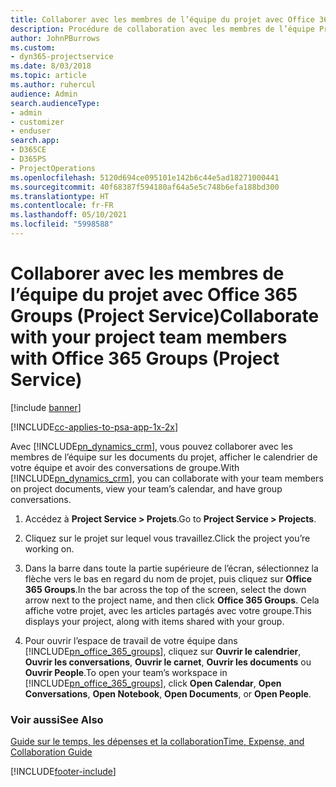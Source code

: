 ```yaml
---
title: Collaborer avec les membres de l’équipe du projet avec Office 365 Groups
description: Procédure de collaboration avec les membres de l’équipe Project Service via Office 365 Groups
author: JohnPBurrows
ms.custom:
- dyn365-projectservice
ms.date: 8/03/2018
ms.topic: article
ms.author: ruhercul
audience: Admin
search.audienceType:
- admin
- customizer
- enduser
search.app:
- D365CE
- D365PS
- ProjectOperations
ms.openlocfilehash: 5120d694ce095101e142b6c44e5ad18271000441
ms.sourcegitcommit: 40f68387f594180af64a5e5c748b6efa188bd300
ms.translationtype: HT
ms.contentlocale: fr-FR
ms.lasthandoff: 05/10/2021
ms.locfileid: "5998588"
---
```

# <a name="collaborate-with-your-project-team-members-with-office-365-groups-project-service"></a><span data-ttu-id="4be06-103">Collaborer avec les membres de l’équipe du projet avec Office 365 Groups (Project Service)</span><span class="sxs-lookup"><span data-stu-id="4be06-103">Collaborate with your project team members with Office 365 Groups (Project Service)</span></span>

[!include [banner](../includes/psa-now-project-operations.md)]

[!INCLUDE[cc-applies-to-psa-app-1x-2x](../includes/cc-applies-to-psa-app-1x-2x.md)]

<span data-ttu-id="4be06-104">Avec [!INCLUDE[pn_dynamics_crm](../includes/pn-dynamics-crm.md)], vous pouvez collaborer avec les membres de l’équipe sur les documents du projet, afficher le calendrier de votre équipe et avoir des conversations de groupe.</span><span class="sxs-lookup"><span data-stu-id="4be06-104">With [!INCLUDE[pn_dynamics_crm](../includes/pn-dynamics-crm.md)], you can collaborate with your team members on project documents, view your team’s calendar, and have group conversations.</span></span>  
  
1. <span data-ttu-id="4be06-105">Accédez à **Project Service > Projets**.</span><span class="sxs-lookup"><span data-stu-id="4be06-105">Go to **Project Service > Projects**.</span></span>  
  
2. <span data-ttu-id="4be06-106">Cliquez sur le projet sur lequel vous travaillez.</span><span class="sxs-lookup"><span data-stu-id="4be06-106">Click the project you’re working on.</span></span>  
  
3. <span data-ttu-id="4be06-107">Dans la barre dans toute la partie supérieure de l’écran, sélectionnez la flèche vers le bas en regard du nom de projet, puis cliquez sur **Office 365 Groups**.</span><span class="sxs-lookup"><span data-stu-id="4be06-107">In the bar across the top of the screen, select the down arrow next to the project name, and then click **Office 365 Groups**.</span></span> <span data-ttu-id="4be06-108">Cela affiche votre projet, avec les articles partagés avec votre groupe.</span><span class="sxs-lookup"><span data-stu-id="4be06-108">This displays your project, along with items shared with your group.</span></span>  
  
4. <span data-ttu-id="4be06-109">Pour ouvrir l’espace de travail de votre équipe dans [!INCLUDE[pn_office_365_groups](../includes/pn-office-365-groups.md)], cliquez sur **Ouvrir le calendrier**, **Ouvrir les conversations**, **Ouvrir le carnet**, **Ouvrir les documents** ou **Ouvrir People**.</span><span class="sxs-lookup"><span data-stu-id="4be06-109">To open your team’s workspace in [!INCLUDE[pn_office_365_groups](../includes/pn-office-365-groups.md)], click **Open Calendar**, **Open Conversations**, **Open Notebook**, **Open Documents**, or **Open People**.</span></span>  
  
### <a name="see-also"></a><span data-ttu-id="4be06-110">Voir aussi</span><span class="sxs-lookup"><span data-stu-id="4be06-110">See Also</span></span>  
 [<span data-ttu-id="4be06-111">Guide sur le temps, les dépenses et la collaboration</span><span class="sxs-lookup"><span data-stu-id="4be06-111">Time, Expense, and Collaboration Guide</span></span>](../psa/time-expense-collaboration-guide.md)


[!INCLUDE[footer-include](../includes/footer-banner.md)]